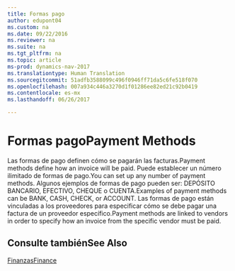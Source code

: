 ```yaml
---
title: Formas pago
author: edupont04
ms.custom: na
ms.date: 09/22/2016
ms.reviewer: na
ms.suite: na
ms.tgt_pltfrm: na
ms.topic: article
ms-prod: dynamics-nav-2017
ms.translationtype: Human Translation
ms.sourcegitcommit: 51adfb3588099c496f0946ff71da5c6fe518f070
ms.openlocfilehash: 007a934c446a3270d1f01286ee82ed21c92b0419
ms.contentlocale: es-mx
ms.lasthandoff: 06/26/2017

---
```


# <a name="payment-methods"></a><span data-ttu-id="a62cc-102">Formas pago</span><span class="sxs-lookup"><span data-stu-id="a62cc-102">Payment Methods</span></span>
<span data-ttu-id="a62cc-103">Las formas de pago definen cómo se pagarán las facturas.</span><span class="sxs-lookup"><span data-stu-id="a62cc-103">Payment methods define how an invoice will be paid.</span></span> <span data-ttu-id="a62cc-104">Puede establecer un número ilimitado de formas de pago.</span><span class="sxs-lookup"><span data-stu-id="a62cc-104">You can set up any number of payment methods.</span></span> <span data-ttu-id="a62cc-105">Algunos ejemplos de formas de pago pueden ser: DEPÓSITO BANCARIO, EFECTIVO, CHEQUE o CUENTA.</span><span class="sxs-lookup"><span data-stu-id="a62cc-105">Examples of payment methods can be BANK, CASH, CHECK, or ACCOUNT.</span></span>
<span data-ttu-id="a62cc-106">Las formas de pago están vinculadas a los proveedores para especificar cómo se debe pagar una factura de un proveedor específico.</span><span class="sxs-lookup"><span data-stu-id="a62cc-106">Payment methods are linked to vendors in order to specify how an invoice from the specific vendor must be paid.</span></span>

## <a name="see-also"></a><span data-ttu-id="a62cc-107">Consulte también</span><span class="sxs-lookup"><span data-stu-id="a62cc-107">See Also</span></span>
[<span data-ttu-id="a62cc-108">Finanzas</span><span class="sxs-lookup"><span data-stu-id="a62cc-108">Finance</span></span>](finance-setup.md)  

